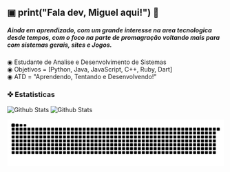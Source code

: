 ## ▣ print("Fala dev, Miguel aqui!") 👋

##### Ainda em aprendizado, com um grande interesse na area tecnologica desde tempos, com o foco na parte de promagração voltando mais para com sistemas gerais, sites e Jogos.  

◉ Estudante de Analise e Desenvolvimento de Sistemas <br>
◉ Objetivos = [Python, Java, JavaScript, C++, Ruby, Dart] <br>
◉ ATD = "Aprendendo, Tentando e Desenvolvendo!" 


### ✜ Estatisticas
<p>
  <img
    alt = "Github Stats"]
    height = "190"
    src = "https://github-readme-stats.vercel.app/api?username=MiguelMHNQ&show_icons=true&theme=onedark&include_all_commits=true&locale=pt-br"
  />
  <img
    alt = "Github Stats"
    height = "190"
    src = "https://github-readme-stats.vercel.app/api/top-langs/?username=anuraghazra&include_all_commits=true&theme=onedark&layout=compact"
  />
</p>
<picture align = "center">
  <source media = "(prefers-color-scheme: dark)" srcset="https://raw.githubusercontent.com/HavilahSantosP/HavilahSantosP/output/github-contribution-grid-snake-dark.svg">
  <source media = "(prefers-color-scheme: light)" srcset="https://raw.githubusercontent.com/HavilahSantosP/HavilahSantosP/output/github-contribution-grid-snake-dark.svg">
  <img 
    align = "left"
    alt = "github contribution grid snake animation" 
    src = "https://raw.githubusercontent.com/MiguelMHNQ/MiguelMHNQ/output/github-contribution-grid-snake.svg">
</picture>
